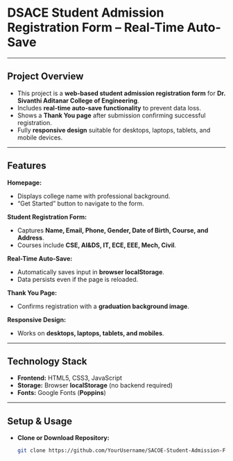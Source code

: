 # **DSACE Student Admission Registration Form – Real-Time Auto-Save**

---

## **Project Overview**
- This project is a **web-based student admission registration form** for **Dr. Sivanthi Aditanar College of Engineering**.
- Includes **real-time auto-save functionality** to prevent data loss.
- Shows a **Thank You page** after submission confirming successful registration.
- Fully **responsive design** suitable for desktops, laptops, tablets, and mobile devices.

---

## **Features**

**Homepage:**  
- Displays college name with professional background.  
- “Get Started” button to navigate to the form.  

**Student Registration Form:**  
- Captures **Name, Email, Phone, Gender, Date of Birth, Course, and Address**.  
- Courses include **CSE, AI&DS, IT, ECE, EEE, Mech, Civil**.  

**Real-Time Auto-Save:**  
- Automatically saves input in **browser localStorage**.  
- Data persists even if the page is reloaded.  

**Thank You Page:**  
- Confirms registration with a **graduation background image**.  

**Responsive Design:**  
- Works on **desktops, laptops, tablets, and mobiles**.  

---

## **Technology Stack**
- **Frontend:** HTML5, CSS3, JavaScript  
- **Storage:** Browser **localStorage** (no backend required)  
- **Fonts:** Google Fonts (**Poppins**)  

---

## **Setup & Usage**
- **Clone or Download Repository:**  
  ```bash
  git clone https://github.com/YourUsername/SACOE-Student-Admission-Form.git
